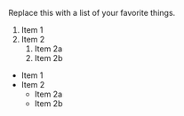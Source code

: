 Replace this with a list of your favorite things.
1. Item 1
2. Item 2
   1. Item 2a
   2. Item 2b

- Item 1
- Item 2
  - Item 2a
  - Item 2b
